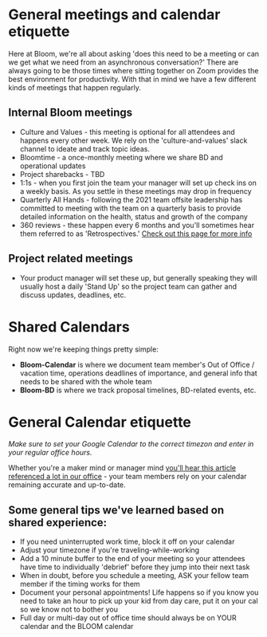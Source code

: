 # General meetings and calendar etiquette
Here at Bloom, we're all about asking 'does this need to be a meeting or can we get what we need from an asynchronous conversation?' There are always going to be those times where sitting together on Zoom provides the best environment for productivity. 
With that in mind we have a few different kinds of meetings that happen regularly. 

## Internal Bloom meetings
* Culture and Values - this meeting is optional for all attendees and happens every other week. We rely on the 'culture-and-values' slack channel to ideate and track topic ideas. 
* Bloomtime - a once-monthly meeting where we share BD and operational updates
* Project sharebacks - TBD
* 1:1s - when you first join the team your manager will set up check ins on a weekly basis. As you settle in these meetings may drop in frequency
* Quarterly All Hands - following the 2021 team offsite leadership has committed to meeting with the team on a quarterly basis to provide detailed information on the health, status and growth of the company
* 360 reviews - these happen every 6 months and you'll sometimes hear them referred to as 'Retrospectives.' [Check out this page for more info](../03b-Bloom-Works-specific-policies/360-reviews.md)

## Project related meetings
* Your product manager will set these up, but generally speaking they will usually host a daily 'Stand Up' so the project team can gather and discuss updates, deadlines, etc. 

# Shared Calendars
Right now we're keeping things pretty simple:

* **Bloom-Calendar** is where we document team member's Out of Office / vacation time, operations deadlines of importance, and general info that needs to be shared with the whole team
* **Bloom-BD** is where we track proposal timelines, BD-related events, etc. 

# General Calendar etiquette
*Make sure to set your Google Calendar to the correct timezon and enter in your regular office hours.*

Whether you're a maker mind or manager mind [you'll hear this article referenced a lot in our office](https://medium.com/coaching-notes/maker-mind-vs-manager-mind-f4e01d294d34) - your team members rely on your calendar remaining accurate and up-to-date.

## Some general tips we've learned based on shared experience:
* If you need uninterrupted work time, block it off on your calendar
* Adjust your timezone if you're traveling-while-working
* Add a 10 minute buffer to the end of your meeting so your attendees have time to individually 'debrief' before they jump into their next task
* When in doubt, before you schedule a meeting, ASK your fellow team member if the timing works for them 
* Document your personal appointments! Life happens so if you know you need to take an hour to pick up your kid from day care, put it on your cal so we know not to bother you
* Full day or multi-day out of office time should always be on YOUR calendar and the BLOOM calendar

